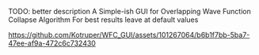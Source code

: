 TODO: better description
A Simple-ish GUI for Overlapping Wave Function Collapse Algorithm
For best results leave at default values


https://github.com/Kotruper/WFC_GUI/assets/101267064/b6b1f7bb-5ba7-47ee-af9a-472c6c732430

